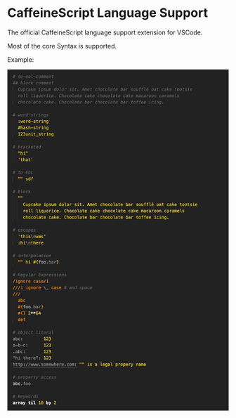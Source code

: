 # CaffeineScript Language Support

The official CaffeineScript language support extension for VSCode.

Most of the core Syntax is supported.

Example:

![](https://github.com/caffeine-suite/caffeine-suite/raw/master/packages/caffeine-script/editors/vscode/caffeinescript/demo.png)

